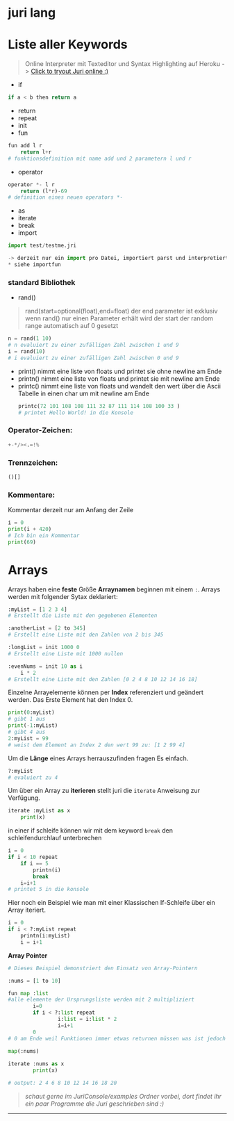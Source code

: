 # juri lang
# Liste aller Keywords

>Online Interpreter mit Texteditor und Syntax Highlighting auf Heroku
-> [Click to tryout Juri online :)](https://tryjuribeta.herokuapp.com/)


* if
```python
if a < b then return a
```
* return
* repeat
* init
* fun
```python
fun add l r
	return l+r
# funktionsdefinition mit name add und 2 parametern l und r

```
* operator
```python
operator *- l r
	return (l*r)-69
# definition eines neuen operators *- 

```
* as
* iterate
* break
* import
```python
import test/testme.jri

-> derzeit nur ein import pro Datei, importiert parst und interpretiert den Inhalt der anderen Datei
* siehe importfun
```
### standard Bibliothek
* rand()
> rand(start=optional(float),end=float)
> der end parameter ist exklusiv
wenn rand() nur einen Parameter erhält wird der start der random range automatisch auf 0 gesetzt
```python
n = rand(1 10)
# n evaluiert zu einer zufälligen Zahl zwischen 1 und 9
i = rand(10)
# i evaluiert zu einer zufälligen Zahl zwischen 0 und 9
```
* print()
	nimmt eine liste von floats und printet sie ohne newline am Ende
* printn()
	nimmt eine liste von floats und printet sie mit newline am Ende
* printc()
	nimmt eine liste von floats und wandelt den wert über die Ascii Tabelle in einen char um mit newline am Ende
	```python
	printc(72 101 108 108 111 32 87 111 114 108 100 33 )
	# printet Hello World! in die Konsole
	```
### Operator-Zeichen:
```python
+-*/><.=!%
```

### Trennzeichen:
```python
()[]
```

### Kommentare:
Kommentar derzeit nur am Anfang der Zeile
```python
i = 0
print(i + 420)
# Ich bin ein Kommentar
print(69)
```


# Arrays
Arrays haben eine **feste** Größe
**Arraynamen** beginnen mit einem ```:```.
Arrays werden mit folgender Sytax deklariert:
```python
:myList = [1 2 3 4]          
# Erstellt die Liste mit den gegebenen Elementen

:anotherList = [2 to 345]    
# Erstellt eine Liste mit den Zahlen von 2 bis 345

:longList = init 1000 0      
# Erstellt eine Liste mit 1000 nullen

:evenNums = init 10 as i
    i * 2                    
# Erstellt eine Liste mit den Zahlen [0 2 4 8 10 12 14 16 18] 
```

Einzelne Arrayelemente können per **Index** referenziert und geändert werden.  Das Erste Element hat den Index 0.
```python
print(0:myList)     
# gibt 1 aus
print(-1:myList)    
# gibt 4 aus
2:myList = 99 
# weist dem Element an Index 2 den wert 99 zu: [1 2 99 4]
```

Um die **Länge** eines Arrays herrauszufinden fragen Es einfach.
```python
?:myList            
# evaluiert zu 4
```

Um über ein Array zu **iterieren** stellt juri die ```iterate``` Anweisung zur Verfügung.
```python
iterate :myList as x
    print(x)
```

in einer if schleife können wir mit dem keyword ```break``` den schleifendurchlauf unterbrechen
```python
i = 0
if i < 10 repeat
	if i == 5
		printn(i)
		break
	i=i+1
# printet 5 in die konsole
```


Hier noch ein Beispiel wie man mit einer Klassischen If-Schleife über ein Array iteriert.
```python
i = 0
if i < ?:myList repeat
    printn(i:myList)
    i = i+1
```

**Array Pointer**
```python
# Dieses Beispiel demonstriert den Einsatz von Array-Pointern

:nums = [1 to 10]

fun map :list
#alle elemente der Ursprungsliste werden mit 2 multipliziert
        i=0
        if i < ?:list repeat
                i:list = i:list * 2
                i=i+1
        0	
# 0 am Ende weil Funktionen immer etwas returnen müssen was ist jedoch egal
                
map(:nums)

iterate :nums as x
        print(x)

# output: 2 4 6 8 10 12 14 16 18 20
```


>*schaut gerne im JuriConsole/examples Ordner vorbei, dort findet ihr ein paar Programme die Juri geschrieben sind :)*
___

	
